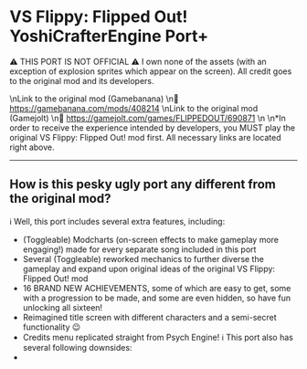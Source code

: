 # VS Flippy: Flipped Out! YoshiCrafterEngine Port+

⚠️ THIS PORT IS NOT OFFICIAL ⚠️
I own none of the assets (with an exception of explosion sprites which appear on the screen). All credit goes to the original mod and its developers.

\nLink to the original mod (Gamebanana)
\n🔗 https://gamebanana.com/mods/408214
\nLink to the original mod (Gamejolt)
\n🔗 https://gamejolt.com/games/FLIPPEDOUT/690871
\n
\n*In order to receive the experience intended by developers, you MUST play the original VS Flippy: Flipped Out! mod first. All necessary links are located right above.

----------

## How is this pesky ugly port any different from the original mod?

ℹ️ Well, this port includes several extra features, including:
- (Toggleable) Modcharts (on-screen effects to make gameplay more engaging!) made for every separate song included in this port
- Several (Toggleable) reworked mechanics to further diverse the gameplay and expand upon original ideas of the original VS Flippy: Flipped Out! mod
- 16 BRAND NEW ACHIEVEMENTS, some of which are easy to get, some with a progression to be made, and some are even hidden, so have fun unlocking all sixteen!
- Reimagined title screen with different characters and a semi-secret functionality 😉
- Credits menu replicated straight from Psych Engine!
ℹ️ This port also has several following downsides:
- 